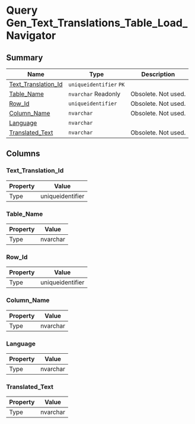 # Query Gen_Text_Translations_Table_Load_Navigator


## Summary

| Name | Type | Description |
| - | - | --- |
|[Text_Translation_Id](#text_translation_id)|`uniqueidentifier` `PK`||
|[Table_Name](#table_name)|`nvarchar` Readonly|Obsolete. Not used.|
|[Row_Id](#row_id)|`uniqueidentifier` |Obsolete. Not used.|
|[Column_Name](#column_name)|`nvarchar` |Obsolete. Not used.|
|[Language](#language)|`nvarchar` ||
|[Translated_Text](#translated_text)|`nvarchar` |Obsolete. Not used.|

## Columns

### Text_Translation_Id

| Property | Value |
| - | - |
|Type|uniqueidentifier|

### Table_Name

| Property | Value |
| - | - |
|Type|nvarchar|

### Row_Id

| Property | Value |
| - | - |
|Type|uniqueidentifier|

### Column_Name

| Property | Value |
| - | - |
|Type|nvarchar|

### Language

| Property | Value |
| - | - |
|Type|nvarchar|

### Translated_Text

| Property | Value |
| - | - |
|Type|nvarchar|


